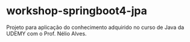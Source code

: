 # workshop-springboot4-jpa
Projeto para aplicação do conhecimento adquirido no curso de Java da UDEMY com o Prof. Nélio Alves.
